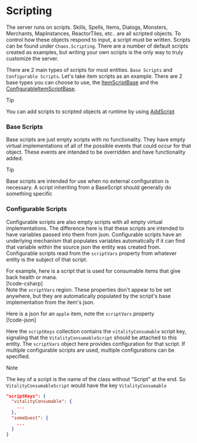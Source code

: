 # Scripting

The server runs on scripts. Skills, Spells, Items, Dialogs, Monsters, Merchants, MapInstances, ReactorTiles, etc.. are
all scripted objects.
To control how these objects respond to input, a script must be written. Scripts can be found under `Chaos.Scripting`.
There are a number of default scripts created as examples, but writing your own scripts is the only way to truly
customize the server.

There are 2 main types of scripts for most entities. `Base Scripts` and `Configurable Scripts`. Let's take item scripts
as an example. There are 2 base types you can choose to use,
the [ItemScriptBase](<xref:Chaos.Scripting.ItemScripts.Abstractions.ItemScriptBase>) and
the [ConfigurableItemScriptBase](<xref:Chaos.Scripting.ItemScripts.Abstractions.ConfigurableItemScriptBase>).

> [!TIP]
> You can add scripts to scripted objects at runtime by
> using [AddScript](<xref:Chaos.Extensions.ScriptExtensions.AddScript*>)

### Base Scripts

Base scripts are just empty scripts with no functionality. They have empty virtual implementations of all of the
possible events that could occur for that object. These events are intended to be overridden and have functionality
added.
> [!TIP]
> Base scripts are intended for use when no external configuration is necessary. A script inheriting from a BaseScript
> should generally do something specific

### Configurable Scripts

Configurable scripts are also empty scripts with all empty virtual implementations. The difference here is that these
scripts are intended
to have variables passed into them from json. Configurable scripts have an underlying mechanism that populates variables
automatically if it can find that variable within the source json the entity was created from. Configurable scripts read
from the `scriptVars` property from whatever entity is the subject of that script.

For example, here is a script that is used for consumable items that give back health or mana.  
[!code-csharp[](../../Chaos/Scripting/ItemScripts/VitalityConsumableScript.cs)]  
Note the `scriptVars` region. These properties don't appear to be set anywhere, but they are automatically populated by
the script's base implementation from the item's json.

Here is a json for an `apple` item, note the `scriptVars` property  
[!code-json[](../../Data/Configuration/Templates/Items/apple.json)]

Here the `scriptKeys` collection contains the `vitalityConsumable` script key, signaling that
the `VitalityConsumableScript` should be attached to this entity.
The `scriptVars` object here provides configuration for that script. If multiple configurable scripts are used, multiple
configurations can be specified.

> [!NOTE]
> The key of a script is the name of the class without "Script" at the end. So `VitalityConsumableScript` would have the
> key `VitalityConsumable`

```json
"scriptKeys": {
  "vitalityConsumable": {
    ...
  },
  "someQuest": {
    ...
  }
}
```
